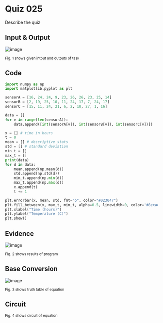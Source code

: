 # Quiz 025
Describe the quiz
## Input & Output
![image](https://github.com/Amine-Itani/Unit-1/assets/123438294/f51a26ba-2a19-494d-adb5-d7df472533ee)

<sub>Fig. 1 shows given intput and outputs of task
## Code

```py
import numpy as np
import matplotlib.pyplot as plt

sensorA = [16, 24, 24, 9, 23, 26, 26, 23, 25, 14]
sensorB = [2, 19, 25, 10, 11, 24, 17, 7, 24, 17]
sensorC = [15, 11, 24, 21, 6, 2, 18, 27, 1, 16]

data = []
for v in range(len(sensorA)):
    data.append([int(sensorA[v]), int(sensorB[v]), int(sensorC[v])])

x = [] # time in hours
t = 0
mean = [] # descriptive stats
std = [] # standard deviation
min_t = []
max_t = []
print(data)
for d in data:
    mean.append(np.mean(d))
    std.append(np.std(d))
    min_t.append(np.min(d))
    max_t.append(np.max(d))
    x.append(t)
    t += 1

plt.errorbar(x, mean, std, fmt="o", color="#023047")
plt.fill_between(x, max_t, min_t, alpha=0.5, linewidth=0, color='#8ecae6')
plt.xlabel("Time (hours)")
plt.ylabel("Temperature (C)")
plt.show()
```

## Evidence
![image](https://github.com/Amine-Itani/Unit-1/assets/123438294/b846df78-bd3f-402f-a23e-77e879fbf18e)

<sub>Fig. 2 shows results of program

## Base Conversion
![image](https://github.com/Amine-Itani/Unit-1/assets/123438294/8d48907e-3a6f-4cb7-a872-f2d93f12f3f3)

<sub>Fig. 3 shows truth table of equation

## Circuit

<sub>Fig. 4 shows circuit of equation
